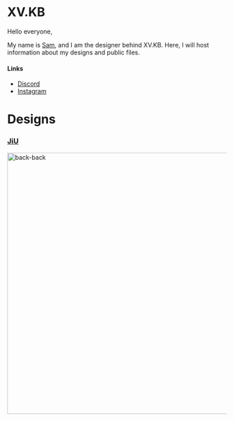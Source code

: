 # XV.KB

Hello everyone,

My name is [Sam](https://samuelle.me), and I am the designer behind XV.KB. Here, I will host information about my designs and public files.

#### Links
- [Discord](https://discord.gg/cFghg3fnHT)
- [Instagram](https://www.instagram.com/_vx.kb/)

# Designs

### [JiU](https://github.com/samuelle107/VX.KB/tree/main/JiU)

<img src="JiU/renders/jiu-top-down-ariel.png" alt="back-back" width="600"/>
